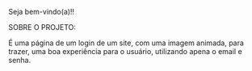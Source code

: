 Seja bem-vindo(a)!!

SOBRE O PROJETO:

É uma página de um login de um site,
com uma imagem animada, para trazer,
uma boa experiência para o usuário,
utilizando apena o email e senha.